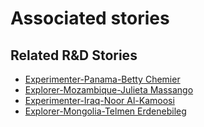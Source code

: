 # Associated stories

<!-- !!DO NOT REMOVE!! start autogenerated hyperlinks -->
## Related R&D Stories
- [Experimenter\-Panama\-Betty Chemier](/stories/?doc=Betty%20Panama_LQ-en-US)
- [Explorer\-Mozambique\-Julieta Massango](/stories/?doc=24_Julieta_Mozambique-en-US)
- [Experimenter\-Iraq\-Noor Al\-Kamoosi](/stories/?doc=Noor%20Iraq_LQ-en-US)
- [Explorer\-Mongolia\-Telmen Erdenebileg](/stories/?doc=Telmen_Mongolia-en-US)
<!-- !!DO NOT REMOVE!! end autogenerated hyperlinks -->